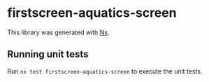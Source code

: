 # firstscreen-aquatics-screen

This library was generated with [Nx](https://nx.dev).

## Running unit tests

Run `nx test firstscreen-aquatics-screen` to execute the unit tests.
